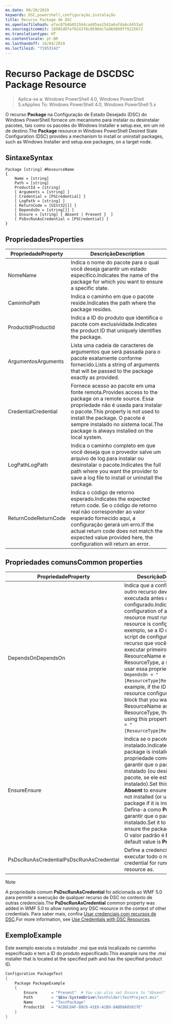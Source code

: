 ```yaml
---
ms.date: 09/20/2019
keywords: DSC,powershell,configuração,instalação
title: Recurso Package de DSC
ms.openlocfilehash: efac07b4b051564cadd5aa1542a6afda6cd453ad
ms.sourcegitcommit: 18985d07ef024378c8590dc7a983099ff9225672
ms.translationtype: HT
ms.contentlocale: pt-BR
ms.lasthandoff: 10/04/2019
ms.locfileid: "71953143"
---
```

# <a name="dsc-package-resource"></a><span data-ttu-id="b0493-103">Recurso Package de DSC</span><span class="sxs-lookup"><span data-stu-id="b0493-103">DSC Package Resource</span></span>

> <span data-ttu-id="b0493-104">Aplica-se a: Windows PowerShell 4.0, Windows PowerShell 5.x</span><span class="sxs-lookup"><span data-stu-id="b0493-104">Applies To: Windows PowerShell 4.0, Windows PowerShell 5.x</span></span>

<span data-ttu-id="b0493-105">O recurso **Package** na Configuração de Estado Desejado (DSC) do Windows PowerShell fornece um mecanismo para instalar ou desinstalar pacotes, tais como os pacotes do Windows Installer e setup.exe, em um nó de destino.</span><span class="sxs-lookup"><span data-stu-id="b0493-105">The **Package** resource in Windows PowerShell Desired State Configuration (DSC) provides a mechanism to install or uninstall packages, such as Windows Installer and setup.exe packages, on a target node.</span></span>

## <a name="syntax"></a><span data-ttu-id="b0493-106">Sintaxe</span><span class="sxs-lookup"><span data-stu-id="b0493-106">Syntax</span></span>

```Syntax
Package [string] #ResourceName
{
    Name = [string]
    Path = [string]
    ProductId = [string]
    [ Arguments = [string] ]
    [ Credential = [PSCredential] ]
    [ LogPath = [string] ]
    [ ReturnCode = [UInt32[]] ]
    [ DependsOn = [string[]] ]
    [ Ensure = [string] { Absent | Present }  ]
    [ PsDscRunAsCredential = [PSCredential] ]
}
```

## <a name="properties"></a><span data-ttu-id="b0493-107">Propriedades</span><span class="sxs-lookup"><span data-stu-id="b0493-107">Properties</span></span>

|<span data-ttu-id="b0493-108">Propriedade</span><span class="sxs-lookup"><span data-stu-id="b0493-108">Property</span></span> |<span data-ttu-id="b0493-109">Descrição</span><span class="sxs-lookup"><span data-stu-id="b0493-109">Description</span></span> |
|---|---|
|<span data-ttu-id="b0493-110">Nome</span><span class="sxs-lookup"><span data-stu-id="b0493-110">Name</span></span> |<span data-ttu-id="b0493-111">Indica o nome do pacote para o qual você deseja garantir um estado específico.</span><span class="sxs-lookup"><span data-stu-id="b0493-111">Indicates the name of the package for which you want to ensure a specific state.</span></span> |
|<span data-ttu-id="b0493-112">Caminho</span><span class="sxs-lookup"><span data-stu-id="b0493-112">Path</span></span> |<span data-ttu-id="b0493-113">Indica o caminho em que o pacote reside.</span><span class="sxs-lookup"><span data-stu-id="b0493-113">Indicates the path where the package resides.</span></span> |
|<span data-ttu-id="b0493-114">ProductId</span><span class="sxs-lookup"><span data-stu-id="b0493-114">ProductId</span></span> |<span data-ttu-id="b0493-115">Indica a ID do produto que identifica o pacote com exclusividade.</span><span class="sxs-lookup"><span data-stu-id="b0493-115">Indicates the product ID that uniquely identifies the package.</span></span> |
|<span data-ttu-id="b0493-116">Argumentos</span><span class="sxs-lookup"><span data-stu-id="b0493-116">Arguments</span></span> |<span data-ttu-id="b0493-117">Lista uma cadeia de caracteres de argumentos que será passada para o pacote exatamente conforme fornecido.</span><span class="sxs-lookup"><span data-stu-id="b0493-117">Lists a string of arguments that will be passed to the package exactly as provided.</span></span> |
|<span data-ttu-id="b0493-118">Credential</span><span class="sxs-lookup"><span data-stu-id="b0493-118">Credential</span></span> |<span data-ttu-id="b0493-119">Fornece acesso ao pacote em uma fonte remota.</span><span class="sxs-lookup"><span data-stu-id="b0493-119">Provides access to the package on a remote source.</span></span> <span data-ttu-id="b0493-120">Essa propriedade não é usada para instalar o pacote.</span><span class="sxs-lookup"><span data-stu-id="b0493-120">This property is not used to install the package.</span></span> <span data-ttu-id="b0493-121">O pacote é sempre instalado no sistema local.</span><span class="sxs-lookup"><span data-stu-id="b0493-121">The package is always installed on the local system.</span></span> |
|<span data-ttu-id="b0493-122">LogPath</span><span class="sxs-lookup"><span data-stu-id="b0493-122">LogPath</span></span> |<span data-ttu-id="b0493-123">Indica o caminho completo em que você deseja que o provedor salve um arquivo de log para instalar ou desinstalar o pacote.</span><span class="sxs-lookup"><span data-stu-id="b0493-123">Indicates the full path where you want the provider to save a log file to install or uninstall the package.</span></span> |
|<span data-ttu-id="b0493-124">ReturnCode</span><span class="sxs-lookup"><span data-stu-id="b0493-124">ReturnCode</span></span> |<span data-ttu-id="b0493-125">Indica o código de retorno esperado.</span><span class="sxs-lookup"><span data-stu-id="b0493-125">Indicates the expected return code.</span></span> <span data-ttu-id="b0493-126">Se o código de retorno real não corresponder ao valor esperado fornecido aqui, a configuração gerará um erro.</span><span class="sxs-lookup"><span data-stu-id="b0493-126">If the actual return code does not match the expected value provided here, the configuration will return an error.</span></span> |

## <a name="common-properties"></a><span data-ttu-id="b0493-127">Propriedades comuns</span><span class="sxs-lookup"><span data-stu-id="b0493-127">Common properties</span></span>

|<span data-ttu-id="b0493-128">Propriedade</span><span class="sxs-lookup"><span data-stu-id="b0493-128">Property</span></span> |<span data-ttu-id="b0493-129">Descrição</span><span class="sxs-lookup"><span data-stu-id="b0493-129">Description</span></span> |
|---|---|
|<span data-ttu-id="b0493-130">DependsOn</span><span class="sxs-lookup"><span data-stu-id="b0493-130">DependsOn</span></span> |<span data-ttu-id="b0493-131">Indica que a configuração de outro recurso deve ser executada antes de ele ser configurado.</span><span class="sxs-lookup"><span data-stu-id="b0493-131">Indicates that the configuration of another resource must run before this resource is configured.</span></span> <span data-ttu-id="b0493-132">Por exemplo, se a ID do bloco de script de configuração do recurso que você deseja executar primeiro for ResourceName e seu tipo for ResourceType, a sintaxe para usar essa propriedade será `DependsOn = "[ResourceType]ResourceName"`.</span><span class="sxs-lookup"><span data-stu-id="b0493-132">For example, if the ID of the resource configuration script block that you want to run first is ResourceName and its type is ResourceType, the syntax for using this property is `DependsOn = "[ResourceType]ResourceName"`.</span></span> |
|<span data-ttu-id="b0493-133">Ensure</span><span class="sxs-lookup"><span data-stu-id="b0493-133">Ensure</span></span> |<span data-ttu-id="b0493-134">Indica se o pacote foi instalado.</span><span class="sxs-lookup"><span data-stu-id="b0493-134">Indicates if the package is installed.</span></span> <span data-ttu-id="b0493-135">Defina esta propriedade como **Absent** para garantir que o pacote não seja instalado (ou desinstalar o pacote, se ele estiver instalado).</span><span class="sxs-lookup"><span data-stu-id="b0493-135">Set this property to **Absent** to ensure the package is not installed (or uninstall the package if it is installed).</span></span> <span data-ttu-id="b0493-136">Defina-a como **Present** para garantir que o pacote seja instalado.</span><span class="sxs-lookup"><span data-stu-id="b0493-136">Set it to **Present** to ensure the package is installed.</span></span> <span data-ttu-id="b0493-137">O valor padrão é **Present**.</span><span class="sxs-lookup"><span data-stu-id="b0493-137">The default value is **Present**.</span></span> |
|<span data-ttu-id="b0493-138">PsDscRunAsCredential</span><span class="sxs-lookup"><span data-stu-id="b0493-138">PsDscRunAsCredential</span></span> |<span data-ttu-id="b0493-139">Define a credencial para executar todo o recurso.</span><span class="sxs-lookup"><span data-stu-id="b0493-139">Sets the credential for running the entire resource as.</span></span> |

> [!NOTE]
> <span data-ttu-id="b0493-140">A propriedade comum **PsDscRunAsCredential** foi adicionada ao WMF 5.0 para permitir a execução de qualquer recurso de DSC no contexto de outras credenciais.</span><span class="sxs-lookup"><span data-stu-id="b0493-140">The **PsDscRunAsCredential** common property was added in WMF 5.0 to allow running any DSC resource in the context of other credentials.</span></span> <span data-ttu-id="b0493-141">Para saber mais, confira [Usar credenciais com recursos de DSC](../../../configurations/runasuser.md).</span><span class="sxs-lookup"><span data-stu-id="b0493-141">For more information, see [Use Credentials with DSC Resources](../../../configurations/runasuser.md).</span></span>

## <a name="example"></a><span data-ttu-id="b0493-142">Exemplo</span><span class="sxs-lookup"><span data-stu-id="b0493-142">Example</span></span>

<span data-ttu-id="b0493-143">Este exemplo executa o instalador .msi que está localizado no caminho especificado e tem a ID do produto especificado.</span><span class="sxs-lookup"><span data-stu-id="b0493-143">This example runs the .msi installer that is located at the specified path and has the specified product ID.</span></span>

```powershell
Configuration PackageTest
{
    Package PackageExample
    {
        Ensure      = "Present"  # You can also set Ensure to "Absent"
        Path        = "$Env:SystemDrive\TestFolder\TestProject.msi"
        Name        = "TestPackage"
        ProductId   = "ACDDCDAF-80C6-41E6-A1B9-8ABD8A05027E"
    }
}
```